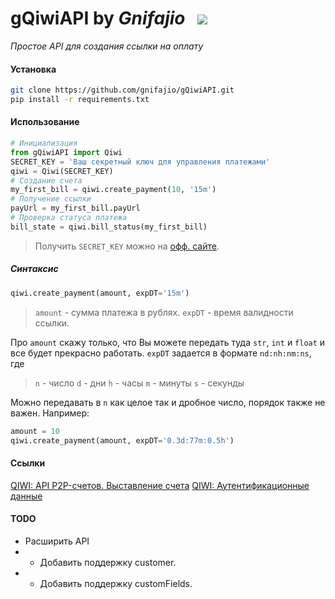 # gQiwiAPI by _Gnifajio_ ![]() ![]() ![](https://badgen.net/badge/release/v1.0/grey)

_Простое API для создания ссылки на оплату_

#### Установка

[]()

```sh
git clone https://github.com/gnifajio/gQiwiAPI.git
pip install -r requirements.txt
```

#### Использование

[]()

```python
# Инициализация
from gQiwiAPI import Qiwi
SECRET_KEY = 'Ваш секретный ключ для управления платежами'
qiwi = Qiwi(SECRET_KEY)
# Создание счета
my_first_bill = qiwi.create_payment(10, '15m')
# Получение ссылки
payUrl = my_first_bill.payUrl
# Проверка статуса платежа
bill_state = qiwi.bill_status(my_first_bill)
```

> Получить `SECRET_KEY` можно на [офф. сайте](https://qiwi.com/p2p-admin/transfers/api).

##### Синтаксис

[]()

```python
qiwi.create_payment(amount, expDT='15m')
```

> `amount` - сумма платежа в рублях.
> `expDT` - время валидности ссылки.

Про `amount` скажу только, что Вы можете передать туда `str`, `int` и `float` и все будет прекрасно работать.
`expDT` задается в формате `nd:nh:nm:ns`, где

> `n` - число
> `d` - дни
> `h` - часы
> `m` - минуты
> `s` - секунды

Можно передавать в `n` как целое так и дробное число, порядок также не важен.
Например:
```python
amount = 10
qiwi.create_payment(amount, expDT='0.3d:77m:0.5h')
```

#### Ссылки

[QIWI: API P2P-счетов. Выставление счета](https://developer.qiwi.com/ru/p2p-payments/?shell#create)
[QIWI: Аутентификационные данные](https://qiwi.com/p2p-admin/transfers/api)

#### TODO

- Расширить API
- - Добавить поддержку customer.
- - Добавить поддержку customFields.
